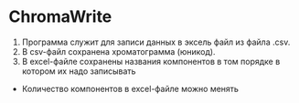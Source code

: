 # ChromaWrite
1. Программа служит для записи данных в эксель файл из файла .csv.
2. В csv-файл сохранена хроматограмма (юникод). 
3. В excel-файле сохранены названия компонентов в том порядке в котором их надо записывать
- Количество компонентов в excel-файле можно менять
